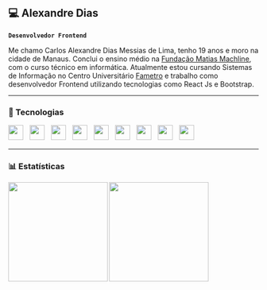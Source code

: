 ## 💻 Alexandre Dias

**`Desenvolvedor Frontend`**

Me chamo Carlos Alexandre Dias Messias de Lima, tenho 19 anos e moro na cidade de Manaus. Conclui o ensino médio na [Fundação Matias Machline](https://www.fundacaomatiasmachline.org.br/), com o curso técnico em informática. Atualmente estou cursando Sistemas de Informação no Centro Universitário [Fametro](https://fametro.edu.br/) e trabalho como desenvolvedor Frontend utilizando tecnologias como React Js e Bootstrap.

---

### 🤖 Tecnologias
<img
    align="left"
    width="30px"
    style="padding-right: 10px;"
    src="https://cdn.jsdelivr.net/gh/devicons/devicon@latest/icons/bootstrap/bootstrap-original.svg" 
/>

<img 
    align="left"
    width="30px"
    style="padding-right: 10px;"
    src="https://cdn.jsdelivr.net/gh/devicons/devicon@latest/icons/react/react-original.svg" 
/>

<img 
    align="left"
    width="30px"
    style="padding-right: 10px;"
    src="https://cdn.jsdelivr.net/gh/devicons/devicon@latest/icons/javascript/javascript-original.svg" 
/>
<img 
    align="left"
    width="30px"
    style="padding-right: 10px;"
    src="https://cdn.jsdelivr.net/gh/devicons/devicon@latest/icons/java/java-original.svg" 
/> 

<img 
    align="left"
    width="30px"
    style="padding-right: 10px;"
    src="https://cdn.jsdelivr.net/gh/devicons/devicon@latest/icons/python/python-original.svg" 
/>   

<img 
    align="left"
    width="30px"
    style="padding-right: 10px;"
    src="https://cdn.jsdelivr.net/gh/devicons/devicon@latest/icons/c/c-original.svg" 
/>
<img 
    align="left"
    width="30px"
    style="padding-right: 10px;"
    src="https://cdn.jsdelivr.net/gh/devicons/devicon@latest/icons/git/git-original.svg" 
/>
<img 
    align="left"
    width="30px"
    style="padding-right: 10px;"
    src="https://cdn.jsdelivr.net/gh/devicons/devicon@latest/icons/figma/figma-original.svg" 
/>
<img
    align="left"
    width="30px"
    style="padding-right: 10px;" 
    src="https://cdn.jsdelivr.net/gh/devicons/devicon@latest/icons/firebase/firebase-original.svg" 
/>

<br/>
<br/>

---

### 📊 Estatísticas

<p>
    <img
        align="left"
        height="200"
        src="https://github-readme-stats.vercel.app/api?username=alexandrediasss&show_icons=true&theme=cobalt&include_all_commits=true&locale=pt-br"
    />
    <img
        align="left"
        height="200"
        src="https://github-readme-stats.vercel.app/api/top-langs/?username=alexandrediasss&theme=cobalt&layout=compact&custom_title=Tecnologias&include_all_commits=true&locale=pt-br"
    />
</p>
